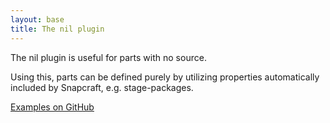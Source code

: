 ```yaml
---
layout: base
title: The nil plugin
---
```


The nil plugin is useful for parts with no source.

Using this, parts can be defined purely by utilizing properties automatically
included by Snapcraft, e.g. stage-packages.

[Examples on GitHub](https://github.com/search?o=desc&q=filename%3Asnapcraft.yaml+%22plugin%3A+nil%22+&s=indexed&type=Code&utf8=%E2%9C%93)
